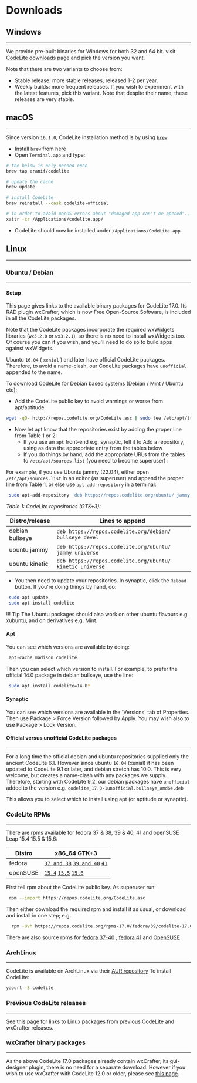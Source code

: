 # Downloads

## Windows
---

We provide pre-built binaries for Windows for both 32 and 64 bit.
visit [CodeLite downloads page][1] and pick the version you want.

Note that there are two variants to choose from:

- Stable release: more stable releases, released 1-2 per year.
- Weekly builds: more frequent releases.
   If you wish to experiment with the latest features, pick this variant.
  Note that despite their name, these releases are very stable.

## macOS
---

Since version `16.1.0`, CodeLite installation method is by using [`brew`][9]

- Install `brew` from [here][9]
- Open `Terminal.app` and type:

```bash
# the below is only needed once
brew tap eranif/codelite

# update the cache
brew update

# install CodeLite
brew reinstall --cask codelite-official

# in order to avoid macOS errors about "damaged app can't be opened"...
xattr -cr /Applications/codelite.app/
```

- CodeLite should now be installed under `/Applications/CodeLite.app`

## Linux
---

### Ubuntu / Debian
---

#### Setup

This page gives links to the available binary packages for CodeLite 17.0. Its RAD plugin wxCrafter, which is now Free Open-Source Software,
is included in all the CodeLite packages.

Note that the CodeLite packages incorporate the required wxWidgets libraries (`wx3.2.0` or `wx3.2.1`), so there is no need to install wxWidgets too.
Of course you can if you wish, and you'll need to do so to build apps against wxWidgets.

Ubuntu `16.04` ( `xenial` ) and later have official CodeLite packages. Therefore, to avoid a name-clash, our CodeLite packages have `unofficial` appended to the name.

To download CodeLite for Debian based systems (Debian / Mint / Ubuntu etc):

- Add the CodeLite public key to avoid warnings or worse from apt/aptitude

```bash
wget -qO- http://repos.codelite.org/CodeLite.asc | sudo tee /etc/apt/trusted.gpg.d/CodeLite.asc
```
  
- Now let apt know that the repositories exist by adding the proper line from Table 1 or 2:
    - If you use an `apt` front-end e.g. synaptic, tell it to Add a repository, using as data the appropriate entry from the tables below
    - If you do things by hand, add the appropriate URLs from the tables to `/etc/apt/sources.list` (you need to become superuser) :

For example, if you use Ubuntu jammy (22.04), either open `/etc/apt/sources.list` in an editor (as superuser) and append the proper line
from Table 1, or else use `apt-add-repository` in a terminal:

```bash
 sudo apt-add-repository 'deb https://repos.codelite.org/ubuntu/ jammy universe'
```

*Table 1: CodeLite repositories (GTK+3):*

Distro/release 	| Lines to append
----------------|---------------------------
debian bullseye	| `deb https://repos.codelite.org/debian/ bullseye devel`
ubuntu jammy |	`deb https://repos.codelite.org/ubuntu/ jammy universe`
ubuntu kinetic |	`deb https://repos.codelite.org/ubuntu/ kinetic universe`

- You then need to update your repositories. In synaptic, click the `Reload` button. If you're doing things by hand, do:

```bash
 sudo apt update
 sudo apt install codelite
```

!!! Tip
    The Ubuntu packages should also work on other ubuntu flavours e.g. xubuntu, and on derivatives e.g. Mint.

#### Apt

You can see which versions are available by doing:

```bash
 apt-cache madison codelite
```

Then you can select which version to install. For example, to prefer the official 14.0 package in debian bullseye, use the line:

```bash
 sudo apt install codelite=14.0*
```


#### Synaptic

You can see which versions are available in the 'Versions' tab of Properties. Then use Package > Force Version followed by Apply.
You may wish also to use Package > Lock Version.

#### Official versus unofficial CodeLite packages
---

For a long time the official debian and ubuntu repositories supplied only the ancient CodeLite 6.1. However since ubuntu `16.04` (xenial) it has been updated to
CodeLite 9.1 or later, and debian stretch has 10.0. This is very welcome, but creates a name-clash with any packages we supply.
Therefore, starting with CodeLite 9.2, our debian packages have `unofficial` added to the version e.g. `codelite_17.0-1unofficial.bullseye_amd64.deb`

This allows you to select which to install using apt (or aptitude or synaptic).


### CodeLite RPMs
---

There are rpms available for fedora 37 & 38, 39 & 40, 41 and openSUSE Leap 15.4 15.5 & 15.6:

Distro	| x86_64 GTK+3
--------|----------------
fedora	| [`37 and 38`][10]  [`39 and 40`][11]  [`41`][12] 
openSUSE | [`15.4`][13] [`15.5`][14] [`15.6`][15]


First tell rpm about the CodeLite public key. As superuser run:

```bash
 rpm --import https://repos.codelite.org/CodeLite.asc
```

Then either download the required rpm and install it as usual, or download and install in one step; e.g.

```bash
  rpm -Uvh https://repos.codelite.org/rpms-17.0/fedora/39/codelite-17.0-1.fc39.x86_64.rpm
```

There are also source rpms for [fedora 37-40][2] , [fedora 41][3] and [OpenSUSE][4]

### ArchLinux
---

CodeLite is available on ArchLinux via their [AUR repository][5]
To install CodeLite:

```bash
yaourt -S codelite
```


### Previous CodeLite releases
---

See [this page](./oldDownloads/Repositories16.md) for links to Linux packages from previous CodeLite and wxCrafter releases.

### wxCrafter binary packages
---

As the above CodeLite 17.0 packages already contain wxCrafter, its gui-designer plugin, there is no need for a separate download. However if you wish to use wxCrafter with CodeLite 12.0 or older, please see [this page](./oldDownloads/Repositories12.md).

[1]: https://downloads.codelite.org
[2]: https://repos.codelite.org/rpms-17.0/fedora/codelite-17.0-1.fc.src.rpm
[3]: https://repos.codelite.org/rpms-17.0/fedora/codelite-17.0-2.fc.src.rpm
[4]: https://repos.codelite.org/rpms-17.0/suse/codelite-17.0-2.suse.src.rpm
[5]: https://aur.archlinux.org/packages/codelite/

[10]: https://repos.codelite.org/rpms-17.0/fedora/37/codelite-17.0-1.fc37.x86_64.rpm
[11]: https://repos.codelite.org/rpms-17.0/fedora/39/codelite-17.0-1.fc39.x86_64.rpm
[12]: https://repos.codelite.org/rpms-17.0/fedora/41/codelite-17.0-1.fc41.x86_64.rpm

[13]: https://repos.codelite.org/rpms-17.0/suse/15.4/codelite-17.0-1.suse.x86_64.rpm
[14]: https://repos.codelite.org/rpms-17.0/suse/15.5/codelite-17.0-1.suse.x86_64.rpm
[15]: https://repos.codelite.org/rpms-17.0/suse/15.6/codelite-17.0-1.suse15.6.x86_64.rpm

[9]: https://brew.sh
